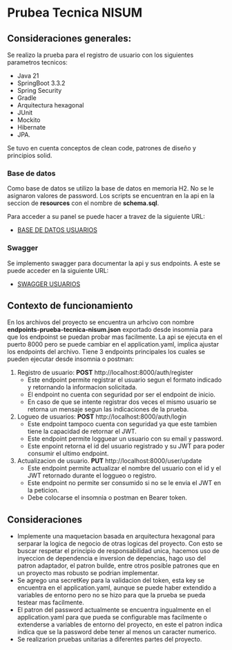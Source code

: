 # Prubea Tecnica NISUM

## Consideraciones generales:

Se realizo la prueba para el registro de usuario con los siguientes parametros tecnicos:
- Java 21
- SpringBoot 3.3.2
- Spring Security
- Gradle
- Arquitectura hexagonal
- JUnit
- Mockito
- Hibernate
- JPA.
  
Se tuvo en cuenta conceptos de clean code, patrones de diseño y principios solid.

### Base de datos
Como base de datos se utilizo la base de datos en memoria H2.
No se le asignaron valores de password.
Los scripts se encuentran en la api en la seccion de **resources** con el nombre de **schema.sql**.

Para acceder a su panel se puede hacer a travez de la siguiente URL:
- [BASE DE DATOS USUARIOS](http://localhost:8000/h2)

### Swagger
Se implemento swagger para documentar la api y sus endpoints.
A este se puede acceder en la siguiente URL:
- [SWAGGER USUARIOS](http://localhost:8000/doc/swagger-ui/index.html)

## Contexto de funcionamiento
En los archivos del proyecto se encuentra un arhcivo con nombre **endpoints-prueba-tecnica-nisum.json** exportado desde insomnia para que los endpoinst se puedan probar mas facilmente.
La api se ejecuta en el puerto 8000 pero se puede cambiar en el application.yaml, implica ajustar los endpoints del archivo.
Tiene 3 endpoints principales los cuales se pueden ejecutar desde insomnia o postman:

1. Registro de usuario: **POST** http://localhost:8000/auth/register
   - Este endpoint permite registrar el usuario segun el formato indicado y retornando la informacion solicitada.
   - El endpoint no cuenta con seguridad por ser el endpoint de inicio.
   - En caso de que se intente registrar dos veces el mismo usuario se retorna un mensaje segun las indicaciones de la prueba.
2. Logueo de usuarios: **POST** http://localhost:8000/auth/login
   - Este endpoint tampoco cuenta con seguridad ya que este tambien tiene la capacidad de retornar el JWT.
   - Este endpoint permite logguear un usuario con su email y password.
   - Este enpoint retorna el id del usuario registrado y su JWT para poder consumir el ultimo endpoint. 
4. Actualizacion de usuario. **PUT** http://localhost:8000/user/update
   - Este endpoint permite actualizar el nombre del usuario con el id y el JWT retornado durante el loggueo o registro.
   - Este endpoint no permite ser consumido si no se le envia el JWT en la peticion.
   - Debe colocarse el insomnia o postman en Bearer token.
 ## Consideraciones
- Implemente una maquetacion basada en arquitectura hexagonal para serparar la logica de negocio de otras logicas del proyecto.
  Con esto se buscar respetar el principio de responsabilidad unica, hacemos uso de inyeccion de dependencia e inversion de depencias,
  hago uso del patron adaptador, el patron builde, entre otros posible patrones que en un proyecto mas robusto se podrian implementar.
- Se agrego una secretKey para la validacion del token, esta key se encuentra en el application.yaml, aunque se puede haber extendido a variables de entorno pero no se hizo para que la prueba se pueda testear mas facilmente.
- El patron del password actualmente se encuentra ingualmente en el application.yaml para que pueda se configurable mas facilmente o extenderse a variables de entorno del proyecto,  en este el patron indica indica que se la password debe tener al menos un caracter numerico.
- Se realizarion pruebas unitarias a diferentes partes del proyecto.
